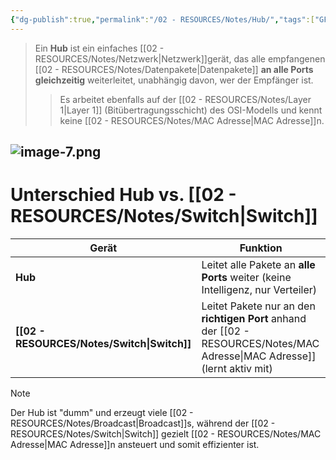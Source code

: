 ```yaml
---
{"dg-publish":true,"permalink":"/02 - RESOURCES/Notes/Hub/","tags":["GFN/prüfungsrelevant/AP1/vorbereitung"],"noteIcon":"","updated":"2025-03-16T22:30:11.504+01:00"}
---
```


>Ein **Hub** ist ein einfaches [[02 - RESOURCES/Notes/Netzwerk\|Netzwerk]]gerät, das alle empfangenen [[02 - RESOURCES/Notes/Datenpakete\|Datenpakete]] **an alle Ports gleichzeitig** weiterleitet, unabhängig davon, wer der Empfänger ist.
> >Es arbeitet ebenfalls auf der [[02 - RESOURCES/Notes/Layer 1\|Layer 1]] (Bitübertragungsschicht) des OSI-Modells und kennt keine [[02 - RESOURCES/Notes/MAC Adresse\|MAC Adresse]]n.

![image-7.png](/img/user/02%20-%20RESOURCES/Files/image-7.png)
---

# Unterschied Hub vs. [[02 - RESOURCES/Notes/Switch\|Switch]]

|Gerät|Funktion|
|---|---|
|**Hub**|Leitet alle Pakete an **alle Ports** weiter (keine Intelligenz, nur Verteiler)|
|**[[02 - RESOURCES/Notes/Switch\|Switch]]**|Leitet Pakete nur an den **richtigen Port** anhand der [[02 - RESOURCES/Notes/MAC Adresse\|MAC Adresse]] (lernt aktiv mit)|

> [!note]  
> Der Hub ist "dumm" und erzeugt viele [[02 - RESOURCES/Notes/Broadcast\|Broadcast]]s, während der [[02 - RESOURCES/Notes/Switch\|Switch]] gezielt [[02 - RESOURCES/Notes/MAC Adresse\|MAC Adresse]]n ansteuert und somit effizienter ist.